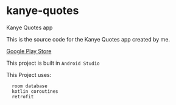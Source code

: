 # kanye-quotes
Kanye Quotes app

This is the source code for the Kanye Quotes app created by me.

[Google Play Store](https://play.google.com/store/apps/details?id=com.theo.kanyequotes)

This project is built in `Android Studio`

This Project uses:  
```
  room database   
  kotlin coroutines   
  retrofit   
```
